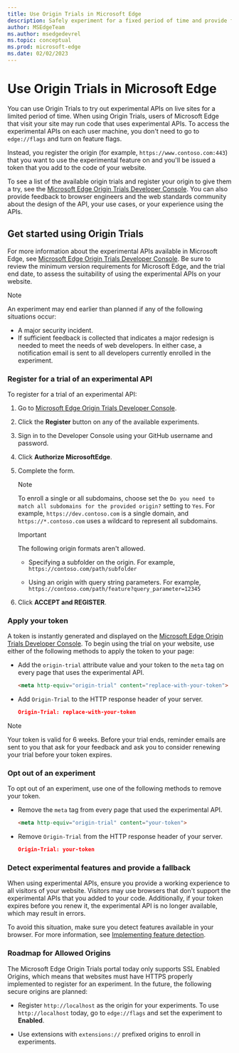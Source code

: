 ```yaml
---
title: Use Origin Trials in Microsoft Edge
description: Safely experiment for a fixed period of time and provide feedback on new platform features.
author: MSEdgeTeam
ms.author: msedgedevrel
ms.topic: conceptual
ms.prod: microsoft-edge
ms.date: 02/02/2023
---
```

# Use Origin Trials in Microsoft Edge


You can use Origin Trials to try out experimental APIs on live sites for a limited period of time.  When using Origin Trials, users of Microsoft Edge that visit your site may run code that uses experimental APIs.  To access the experimental APIs on each user machine, you don't need to go to `edge://flags` and turn on feature flags.

Instead, you register the origin (for example, `https://www.contoso.com:443`) that you want to use the experimental feature on and you'll be issued a token that you add to the code of your website.

To see a list of the available origin trials and register your origin to give them a try, see the [Microsoft Edge Origin Trials Developer Console](https://developer.microsoft.com/microsoft-edge/origin-trials/).  You can also provide feedback to browser engineers and the web standards community about the design of the API, your use cases, or your experience using the APIs.


<!-- ====================================================================== -->
## Get started using Origin Trials

For more information about the experimental APIs available in Microsoft Edge, see [Microsoft Edge Origin Trials Developer Console](https://developer.microsoft.com/microsoft-edge/origin-trials).  Be sure to review the minimum version requirements for Microsoft Edge, and the trial end date, to assess the suitability of using the experimental APIs on your website.

> [!NOTE]
> An experiment may end earlier than planned if any of the following situations occur:
> *   A major security incident.
> *   If sufficient feedback is collected that indicates a major redesign is needed to meet the needs of web developers.
> In either case, a notification email is sent to all developers currently enrolled in the experiment.

### Register for a trial of an experimental API

To register for a trial of an experimental API:

1. Go to [Microsoft Edge Origin Trials Developer Console](https://developer.microsoft.com/microsoft-edge/origin-trials).

1. Click the **Register** button on any of the available experiments.

1. Sign in to the Developer Console using your GitHub username and password.

1. Click **Authorize MicrosoftEdge**.

1. Complete the form.

   > [!NOTE]
   > To enroll a single or all subdomains, choose set the `Do you need to match all subdomains for the provided origin?` setting to `Yes`.  For example, `https://dev.contoso.com` is a single domain, and `https://*.contoso.com` uses a wildcard to represent all subdomains.

   > [!IMPORTANT]
   > The following origin formats aren't allowed.
   > *   Specifying a subfolder on the origin.  For example, `https://contoso.com/path/subfolder`
   >
   > *   Using an origin with query string parameters.  For example, `https://contoso.com/path/feature?query_parameter=12345`

1. Click **ACCEPT and REGISTER**.

### Apply your token

A token is instantly generated and displayed on the [Microsoft Edge Origin Trials Developer Console](https://developer.microsoft.com/microsoft-edge/origin-trials).  To begin using the trial on your website, use either of the following methods to apply the token to your page:

*  Add the `origin-trial` attribute value and your token to the `meta` tag on every page that uses the experimental API.

   ```html
   <meta http-equiv="origin-trial" content="replace-with-your-token">
   ```

*  Add `Origin-Trial` to the HTTP response header of your server.

   ```json
   Origin-Trial: replace-with-your-token
   ```

> [!NOTE]
> Your token is valid for 6 weeks.  Before your trial ends, reminder emails are sent to you that ask for your feedback and ask you to consider renewing your trial before your token expires.

### Opt out of an experiment

To opt out of an experiment, use one of the following methods to remove your token.

*  Remove the `meta` tag from every page that used the experimental API.

   ```html
   <meta http-equiv="origin-trial" content="your-token">
   ```

*  Remove `Origin-Trial` from the HTTP response header of your server.

   ```json
   Origin-Trial: your-token
   ```

### Detect experimental features and provide a fallback

When using experimental APIs, ensure you provide a working experience to all visitors of your website.  Visitors may use browsers that don't support the experimental APIs that you added to your code.  Additionally, if your token expires before you renew it, the experimental API is no longer available, which may result in errors.

To avoid this situation, make sure you detect features available in your browser.  For more information, see [Implementing feature detection](https://developer.mozilla.org/docs/learn/tools_and_testing/cross_browser_testing/feature_detection).

### Roadmap for Allowed Origins

The Microsoft Edge Origin Trials portal today only supports SSL Enabled Origins, which means that websites must have HTTPS properly implemented to register for an experiment.  In the future, the following secure origins are planned:

*  Register `http://localhost` as the origin for your experiments.  To use `http://localhost` today, go to `edge://flags` and set the experiment to **Enabled**.

*  Use extensions with `extensions://` prefixed origins to enroll in experiments.
